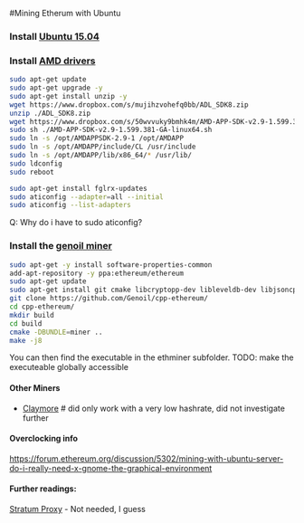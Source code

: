 #Mining Etherum with Ubuntu

### Install [Ubuntu 15.04](http://releases.ubuntu.com/15.04/ubuntu-15.04-server-amd64.iso)

### Install [AMD drivers](https://forum.ethereum.org/discussion/2695/frontier-mining-setup-notes-ubuntu-15-04-geth-v1-0-amd-ethminer)

```bash
sudo apt-get update
sudo apt-get upgrade -y
sudo apt-get install unzip -y
wget https://www.dropbox.com/s/mujihzvohefq0bb/ADL_SDK8.zip
unzip ./ADL_SDK8.zip
wget https://www.dropbox.com/s/50wvvuky9bmhk4m/AMD-APP-SDK-v2.9-1.599.381-GA-linux64.sh
sudo sh ./AMD-APP-SDK-v2.9-1.599.381-GA-linux64.sh
sudo ln -s /opt/AMDAPPSDK-2.9-1 /opt/AMDAPP
sudo ln -s /opt/AMDAPP/include/CL /usr/include
sudo ln -s /opt/AMDAPP/lib/x86_64/* /usr/lib/
sudo ldconfig
sudo reboot
```

```bash
sudo apt-get install fglrx-updates
sudo aticonfig --adapter=all --initial
sudo aticonfig --list-adapters
```
Q: Why do i have to sudo aticonfig?

### Install the [genoil miner](https://github.com/Genoil/cpp-ethereum#building-on-ubuntu)

```bash
sudo apt-get -y install software-properties-common
add-apt-repository -y ppa:ethereum/ethereum
sudo apt-get update
sudo apt-get install git cmake libcryptopp-dev libleveldb-dev libjsoncpp-dev libjson-rpc-cpp-dev libboost-all-dev libgmp-dev libreadline-dev libcurl4-gnutls-dev ocl-icd-libopencl1 opencl-headers mesa-common-dev libmicrohttpd-dev build-essential -y
git clone https://github.com/Genoil/cpp-ethereum/
cd cpp-ethereum/
mkdir build
cd build
cmake -DBUNDLE=miner ..
make -j8
```
You can then find the executable in the ethminer subfolder.
TODO: make the executeable globally accessible

#### Other Miners
- [Claymore](https://bitcointalk.org/index.php?topic=1433925.0)  # did only work with a very low hashrate, did not investigate further


#### Overclocking info
https://forum.ethereum.org/discussion/5302/mining-with-ubuntu-server-do-i-really-need-x-gnome-the-graphical-environment


#### Further readings:
[Stratum Proxy](https://github.com/slush0/stratum-mining-proxy#installation-on-linux-using-git) - Not needed, I guess
